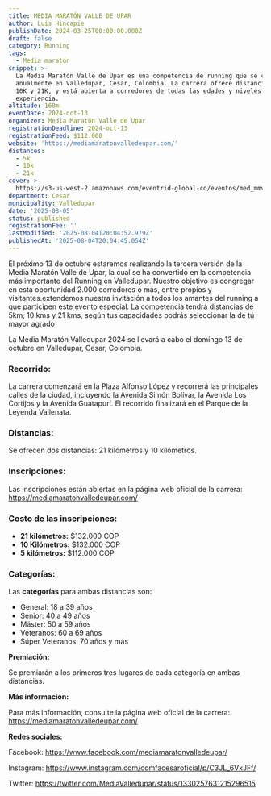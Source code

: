 ```yaml
---
title: MEDIA MARATÓN VALLE DE UPAR
author: Luis Hincapie
publishDate: 2024-03-25T00:00:00.000Z
draft: false
category: Running
tags:
  - Media maratón
snippet: >-
  La Media Maratón Valle de Upar es una competencia de running que se celebra
  anualmente en Valledupar, Cesar, Colombia. La carrera ofrece distancias de 5K,
  10K y 21K, y está abierta a corredores de todas las edades y niveles de
  experiencia.
altitude: 168m
eventDate: 2024-oct-13
organizer: Media Maratón Valle de Upar
registrationDeadline: 2024-oct-13
registrationFeed: $112.000
website: 'https://mediamaratonvalledeupar.com/'
distances:
  - 5k
  - 10k
  - 21k
cover: >-
  https://s3-us-west-2.amazonaws.com/eventrid-global-co/eventos/med_mmvdu/aea20416fc68f52eac6ab18f7f1847e1.jpg
department: Cesar
municipality: Valledupar
date: '2025-08-05'
status: published
registrationFee: ''
lastModified: '2025-08-04T20:04:52.979Z'
publishedAt: '2025-08-04T20:04:45.054Z'
---
```


El próximo 13 de octubre estaremos realizando la tercera versión de la Media Maratón Valle de Upar, la cual se ha
convertido en la competencia más importante del Running en Valledupar. Nuestro objetivo es congregar en esta oportunidad
2.000 corredores o más, entre propios y visitantes.extendemos nuestra invitación a todos los amantes del running a que
participen este evento especial.
La competencia tendrá distancias de 5km, 10 kms y 21 kms, según tus capacidades podrás seleccionar la de tú mayor agrado

La Media Maratón Valledupar 2024 se llevará a cabo el domingo 13 de octubre en Valledupar, Cesar, Colombia.

### Recorrido:

La carrera comenzará en la Plaza Alfonso López y recorrerá las principales calles de la ciudad, incluyendo la Avenida
Simón Bolívar, la Avenida Los Cortijos y la Avenida Guatapurí. El recorrido finalizará en el Parque de la Leyenda
Vallenata.

### Distancias:

Se ofrecen dos distancias: 21 kilómetros y 10 kilómetros.

### Inscripciones:

Las inscripciones están abiertas en la página web oficial de la carrera: https://mediamaratonvalledeupar.com/

### Costo de las inscripciones:

- **21 kilómetros:** $132.000 COP
- **10 Kilómetros:** $132.000 COP
- **5 kilómetros:** $112.000 COP

### Categorías:

Las **categorías** para ambas distancias son:

- General: 18 a 39 años
- Senior: 40 a 49 años
- Máster: 50 a 59 años
- Veteranos: 60 a 69 años
- Súper Veteranos: 70 años y más

**Premiación:**

Se premiarán a los primeros tres lugares de cada categoría en ambas distancias.

**Más información:**

Para más información, consulte la página web oficial de la carrera: https://mediamaratonvalledeupar.com/

**Redes sociales:**

Facebook: https://www.facebook.com/mediamaratonvalledeupar/

Instagram: https://www.instagram.com/comfacesaroficial/p/C3JL_6VxJFf/

Twitter: https://twitter.com/MediaValledupar/status/1330257631215296515
